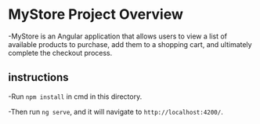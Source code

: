 # MyStore Project Overview

-MyStore is an Angular application that allows users to view a list of available products to purchase, add them to a shopping cart, and ultimately complete the checkout process. 


##  instructions

-Run `npm install` in cmd in this directory.

-Then run `ng serve`, and it will navigate to `http://localhost:4200/`.